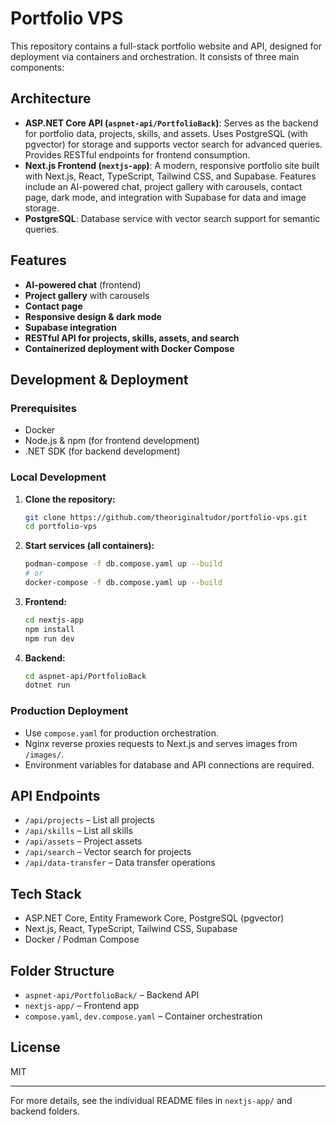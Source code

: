 # Portfolio VPS

This repository contains a full-stack portfolio website and API, designed for deployment via containers and orchestration. It consists of three main components:

## Architecture

- **ASP.NET Core API (`aspnet-api/PortfolioBack`)**: Serves as the backend for portfolio data, projects, skills, and assets. Uses PostgreSQL (with pgvector) for storage and supports vector search for advanced queries. Provides RESTful endpoints for frontend consumption.
- **Next.js Frontend (`nextjs-app`)**: A modern, responsive portfolio site built with Next.js, React, TypeScript, Tailwind CSS, and Supabase. Features include an AI-powered chat, project gallery with carousels, contact page, dark mode, and integration with Supabase for data and image storage.
- **PostgreSQL**: Database service with vector search support for semantic queries.

## Features

- **AI-powered chat** (frontend)
- **Project gallery** with carousels
- **Contact page**
- **Responsive design & dark mode**
- **Supabase integration**
- **RESTful API for projects, skills, assets, and search**
- **Containerized deployment with Docker Compose**

## Development & Deployment

### Prerequisites

- Docker
- Node.js & npm (for frontend development)
- .NET SDK (for backend development)

### Local Development

1. **Clone the repository:**
   ```zsh
   git clone https://github.com/theoriginaltudor/portfolio-vps.git
   cd portfolio-vps
   ```
2. **Start services (all containers):**
   ```zsh
   podman-compose -f db.compose.yaml up --build
   # or
   docker-compose -f db.compose.yaml up --build
   ```
3. **Frontend:**
   ```zsh
   cd nextjs-app
   npm install
   npm run dev
   ```
4. **Backend:**
   ```zsh
   cd aspnet-api/PortfolioBack
   dotnet run
   ```

### Production Deployment

- Use `compose.yaml` for production orchestration.
- Nginx reverse proxies requests to Next.js and serves images from `/images/`.
- Environment variables for database and API connections are required.

## API Endpoints

- `/api/projects` – List all projects
- `/api/skills` – List all skills
- `/api/assets` – Project assets
- `/api/search` – Vector search for projects
- `/api/data-transfer` – Data transfer operations

## Tech Stack

- ASP.NET Core, Entity Framework Core, PostgreSQL (pgvector)
- Next.js, React, TypeScript, Tailwind CSS, Supabase
- Docker / Podman Compose

## Folder Structure

- `aspnet-api/PortfolioBack/` – Backend API
- `nextjs-app/` – Frontend app
- `compose.yaml`, `dev.compose.yaml` – Container orchestration

## License

MIT

---

For more details, see the individual README files in `nextjs-app/` and backend folders.

